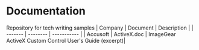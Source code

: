 # Documentation
Repository for tech writing samples
| Company | Document | Description |
| ------- | -------- | ----------- |
| Accusoft | ActiveX.doc | ImageGear ActiveX Custom Control User's Guide (excerpt)|
